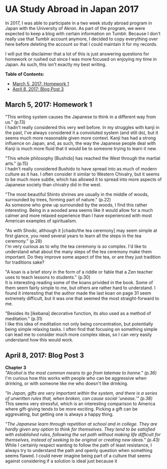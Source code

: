 <!-- omit from toc -->
# UA Study Abroad in Japan 2017
In 2017, I was able to participate in a two week study abroad program in Japan with the University of Akron. As part of the program, we were expected to keep a blog with certain information on Tumblr. Because I don't really use that Tumblr account anymore, I decided to copy everything over here before deleting the account so that I could maintain it for my records.

I will put the disclaimer that a lot of this is just answering questions for homework or rushed out since I was more focused on enjoying my time in Japan. As such, this isn't exactly my best writing.

<!-- https://www.tumblr.com/blog/fenriskiba-blog -->

**Table of Contents:**
- [March 5, 2017: Homework 1](#march-5-2017-homework-1)
- [April 8, 2017: Blog Post 3](#april-8-2017-blog-post-3)

## March 5, 2017: Homework 1
"This writing system causes the Japanese to think in a different way from us." (p.13)  
I hadn't really considered this very well before. In my struggles with kanji in the past, I've always considered it a convoluted system (and still do), but it seems much more reasonable given more context. Kanji has had a strong influence on Japan, and, as such, the way the Japanese people deal with Kanji is much more fluid that it would be to someone trying to learn it new.

"This whole philosophy [Bushido] has reached the West through the martial arts." (p.15)  
I hadn't really considered Bushido to have spread into as much of modern culture as it has. I often consider it similar to Western Chivalry, but it seems to be much more subtle, which has allowed it to spread into more aspects of Japanese society than chivalry did in the west.

"The most beautiful Shinto shrines are usually in the middle of woods, surrounded by trees, forming part of nature." (p.22)  
As someone who grew up surrounded by the woods, I find this rather interesting. Being in a wooded area seems like it would allow for a much calmer and more relaxed experience than I have experienced with most American examples of spiritualism.

"As with Shodo, although it [chado/the tea ceremony] may seem simple at first glance, you need several years to learn all the steps in the tea ceremony." (p.28)  
I'm very curious as to why the tea ceremony is so complex. I'd like to understand what about the many steps of the tea ceremony make them important. Do they improve some aspect of the tea, or are they just tradition for traditions sake?

"A koan is a brief story in the form of a riddle or fable that a Zen teacher uses to teach lessons to students." (p.30)  
It is interesting reading some of the koans privided in the book. Some of them seem fairly simple to me, but others are rather hard to understand. I found it interesting that the author made the last koan on page 31 seem extremely difficult, but it was one that seemed the most straight-forward to me.

"Besides its [ikebana] decorative function, its also used as a method of meditation." (p.31)  
I like this idea of meditation not only being concentration, but potentially being simple relaxing tasks. I often find that focusing on something simple can lead me to consider much more complex ideas, so I can very easily understand how this would work.

## April 8, 2017: Blog Post 3
**Chapter 3**  
*"Alcohol is the most common means to go from tatemae to honne." (p.36)*  
I'm curious how this works with people who can be aggressive when drinking, or with someone like me who doesn't like drinking.

*"In Japan, gifts are very important within the system, and there is a series of unwritten rules that, when broken, can cause social 'unease.'" (p.38)*  
This seems very stressful, which is an interesting comparison to America where gift-giving tends to be more exciting. Picking a gift can be aggrevating, but getting one is always a happy thing.

*"The Japanese learn through repetition at school and in college. They are hardly given any option to think for themselves. They tend to be satisfied with established rules, following the set path without making life difficult for themselves, instead of seeking to be original or creating new ideas." (p.43)*  
While I certainly respect wanting to follow the path of least resistance, I always try to understand the path and openly question when something seems flawed. I could never imagine being part of a culture that seems against considering if a solution is ideal just because it 